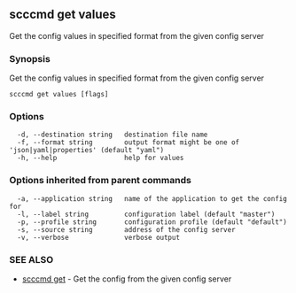 ## scccmd get values

Get the config values in specified format from the given config server

### Synopsis

Get the config values in specified format from the given config server

```
scccmd get values [flags]
```

### Options

```
  -d, --destination string   destination file name
  -f, --format string        output format might be one of 'json|yaml|properties' (default "yaml")
  -h, --help                 help for values
```

### Options inherited from parent commands

```
  -a, --application string   name of the application to get the config for
  -l, --label string         configuration label (default "master")
  -p, --profile string       configuration profile (default "default")
  -s, --source string        address of the config server
  -v, --verbose              verbose output
```

### SEE ALSO

* [scccmd get](scccmd_get.md)	 - Get the config from the given config server

